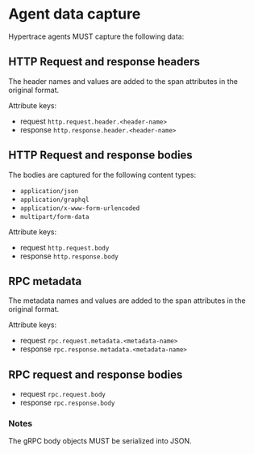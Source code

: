 # Agent data capture

Hypertrace agents MUST capture the following data:

## HTTP Request and response headers

The header names and values are added to the span attributes in the original format.

Attribute keys:

* request `http.request.header.<header-name>`
* response `http.response.header.<header-name>`

## HTTP Request and response bodies

The bodies are captured for the following content types:

* `application/json`
* `application/graphql`
* `application/x-www-form-urlencoded`
* `multipart/form-data`

Attribute keys:

* request `http.request.body`
* response `http.response.body`

## RPC metadata

The metadata names and values are added to the span attributes in the original format.

Attribute keys:

* request `rpc.request.metadata.<metadata-name>`
* response `rpc.response.metadata.<metadata-name>`

## RPC request and response bodies

* request `rpc.request.body`
* response `rpc.response.body`

### Notes

The gRPC body objects MUST be serialized into JSON.
